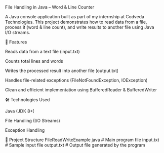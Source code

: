 File Handling in Java – Word & Line Counter

A Java console application built as part of my internship at Codveda Technologies.
This project demonstrates how to read data from a file, process it (word & line count), and write results to another file using Java I/O streams.

🚀 Features

Reads data from a text file (input.txt)

Counts total lines and words

Writes the processed result into another file (output.txt)

Handles file-related exceptions (FileNotFoundException, IOException)

Clean and efficient implementation using BufferedReader & BufferedWriter

🛠️ Technologies Used

Java (JDK 8+)

File Handling (I/O Streams)

Exception Handling

📂 Project Structure
FileReadWriteExample.java   # Main program file
input.txt                   # Sample input file
output.txt                  # Output file generated by the program